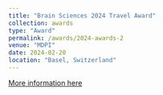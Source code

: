 ```yaml
---
title: "Brain Sciences 2024 Travel Award"
collection: awards
type: "Award"
permalink: /awards/2024-awards-2
venue: "MDPI"
date: 2024-02-20
location: "Basel, Switzerland"
---
```


[More information here](https://www.mdpi.com/journal/brainsci/awards/2420)